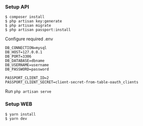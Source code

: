### Setup API

```
$ composer install
$ php artisan key:generate
$ php artisan migrate
$ php artisan passport:install
```

Configure required .env

```
DB_CONNECTION=mysql
DB_HOST=127.0.0.1
DB_PORT=3306
DB_DATABASE=dbname
DB_USERNAME=username
DB_PASSWORD=password

PASSPORT_CLIENT_ID=2
PASSPORT_CLIENT_SECRET=client-secret-from-table-oauth_clients
```

Run `php artisan serve`

### Setup WEB

```
$ yarn install
$ yarn dev
```
